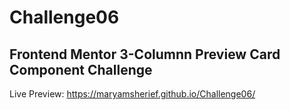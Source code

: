 # Challenge06
## Frontend Mentor 3-Columnn Preview Card Component Challenge
Live Preview: https://maryamsherief.github.io/Challenge06/
